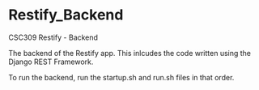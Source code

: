 # Restify_Backend
CSC309 Restify - Backend

The backend of the Restify app. This inlcudes the code written using the Django REST Framework.

To run the backend, run the startup.sh and run.sh files in that order. 
